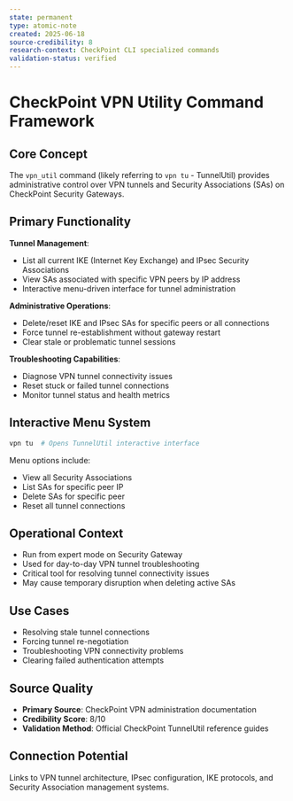 ```yaml
---
state: permanent
type: atomic-note
created: 2025-06-18
source-credibility: 8
research-context: CheckPoint CLI specialized commands
validation-status: verified
---
```


# CheckPoint VPN Utility Command Framework

## Core Concept
The `vpn_util` command (likely referring to `vpn tu` - TunnelUtil) provides administrative control over VPN tunnels and Security Associations (SAs) on CheckPoint Security Gateways.

## Primary Functionality
**Tunnel Management**:
- List all current IKE (Internet Key Exchange) and IPsec Security Associations
- View SAs associated with specific VPN peers by IP address
- Interactive menu-driven interface for tunnel administration

**Administrative Operations**:
- Delete/reset IKE and IPsec SAs for specific peers or all connections
- Force tunnel re-establishment without gateway restart
- Clear stale or problematic tunnel sessions

**Troubleshooting Capabilities**:
- Diagnose VPN tunnel connectivity issues
- Reset stuck or failed tunnel connections
- Monitor tunnel status and health metrics

## Interactive Menu System
```bash
vpn tu  # Opens TunnelUtil interactive interface
```
Menu options include:
- View all Security Associations
- List SAs for specific peer IP
- Delete SAs for specific peer
- Reset all tunnel connections

## Operational Context
- Run from expert mode on Security Gateway
- Used for day-to-day VPN tunnel troubleshooting
- Critical tool for resolving tunnel connectivity issues
- May cause temporary disruption when deleting active SAs

## Use Cases
- Resolving stale tunnel connections
- Forcing tunnel re-negotiation
- Troubleshooting VPN connectivity problems
- Clearing failed authentication attempts

## Source Quality
- **Primary Source**: CheckPoint VPN administration documentation
- **Credibility Score**: 8/10
- **Validation Method**: Official CheckPoint TunnelUtil reference guides

## Connection Potential
Links to VPN tunnel architecture, IPsec configuration, IKE protocols, and Security Association management systems.